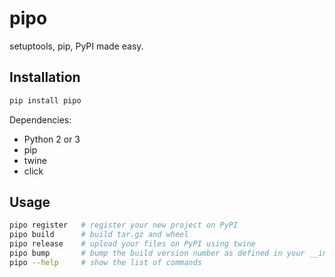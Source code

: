 # pipo

setuptools, pip, PyPI made easy.

## Installation

```bash
pip install pipo
```

Dependencies:

* Python 2 or 3
* pip
* twine
* click

## Usage

```bash
pipo register   # register your new project on PyPI
pipo build      # build tar.gz and wheel
pipo release    # upload your files on PyPI using twine
pipo bump       # bump the build version number as defined in your __init__.py
pipo --help     # show the list of commands
```
